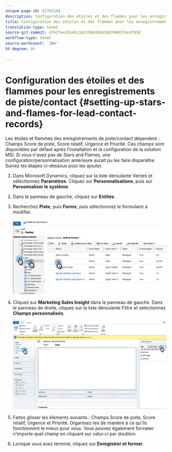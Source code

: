 ```yaml
---
unique-page-id: 42762244
description: Configuration des étoiles et des flammes pour les enregistrements de piste/contacts - Documents marketing - Documentation sur les produits
title: Configuration des étoiles et des flammes pour les enregistrements de piste/contact
translation-type: tm+mt
source-git-commit: 47b2fee7d146c3dc558d4bbb10070683f4cdfd3d
workflow-type: tm+mt
source-wordcount: '184'
ht-degree: 0%

---
```



# Configuration des étoiles et des flammes pour les enregistrements de piste/contact {#setting-up-stars-and-flames-for-lead-contact-records}

Les étoiles et flammes des enregistrements de piste/contact dépendent : Champs Score de piste, Score relatif, Urgence et Priorité. Ces champs sont disponibles par défaut après l’installation et la configuration de la solution MSI. Si vous n&#39;avez pas de Stars and Flames, une configuration/personnalisation antérieure aurait pu les faire disparaître. Suivez les étapes ci-dessous pour les ajouter.

1. Dans Microsoft Dynamics, cliquez sur la liste déroulante Ventes et sélectionnez **Paramètres**. Cliquez sur **Personnalisations**, puis sur **Personnaliser le système**.
1. Dans le panneau de gauche, cliquez sur **Entités**.
1. Recherchez **Piste**, puis **Forms**, puis sélectionnez le formulaire à modifier.

   ![](assets/setting-up-stars-and-flames-for-lead-contact-records-1.png)

1. Cliquez sur **Marketing Sales Insight** dans le panneau de gauche. Dans le panneau de droite, cliquez sur la liste déroulante Filtre et sélectionnez **Champs personnalisés**.

   ![](assets/setting-up-stars-and-flames-for-lead-contact-records-2.png)

1. Faites glisser les éléments suivants : Champs Score de piste, Score relatif, Urgence et Priorité. Organisez-les de manière à ce qu&#39;ils fonctionnent le mieux pour vous. Vous pouvez également formater n’importe quel champ en cliquant sur celui-ci par doublon.
1. Lorsque vous avez terminé, cliquez sur **Enregistrer et fermer**.

